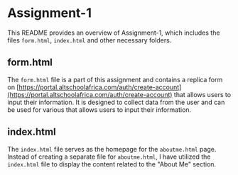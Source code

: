 # Assignment-1

This README provides an overview of Assignment-1, which includes the files `form.html`, `index.html` and other necessary folders.

## form.html

The `form.html` file is a part of this assignment and contains a replica form on [https://portal.altschoolafrica.com/auth/create-account](https://portal.altschoolafrica.com/auth/create-account) that allows users to input their information. It is designed to collect data from the user and can be used for various  that allows users to input their information. 

## index.html

The `index.html` file serves as the homepage for the `aboutme.html` page. Instead of creating a separate file for `aboutme.html`, I have utilized the `index.html` file to display the content related to the "About Me" section.
